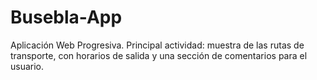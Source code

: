 ﻿# Busebla-App
Aplicación Web Progresiva. Principal actividad: muestra de las rutas de transporte, con horarios de salida y una sección de comentarios para el usuario.
